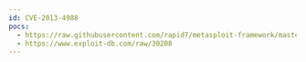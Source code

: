 ```yaml
---
id: CVE-2013-4988
pocs:
  - https://raw.githubusercontent.com/rapid7/metasploit-framework/master/modules/exploits/windows/fileformat/icofx_bof.rb
  - https://www.exploit-db.com/raw/30208
---
```

